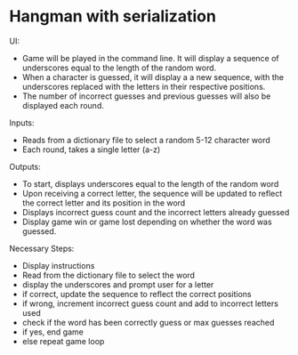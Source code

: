 # Hangman with serialization #

UI:
 - Game will be played in the command line. It will display a sequence of underscores equal to the length of the random word.
 - When a character is guessed, it will display a a new sequence, with the underscores replaced with the letters in their respective positions.
 - The number of incorrect guesses and previous guesses will also be displayed each round.

Inputs:
 - Reads from a dictionary file to select a random 5-12 character word
 - Each round, takes a single letter (a-z)

Outputs:
 - To start, displays underscores equal to the length of the random word
 - Upon receiving a correct letter, the sequence will be updated to reflect the correct letter and its position in the word
 - Displays incorrect guess count and the incorrect letters already guessed
 - Display game win or game lost depending on whether the word was guessed.

Necessary Steps:
 - Display instructions
 - Read from the dictionary file to select the word
 - display the underscores and prompt user for a letter
 - if correct, update the sequence to reflect the correct positions
 - if wrong, increment incorrect guess count and add to incorrect letters used
 - check if the word has been correctly guess or max guesses reached
 - if yes, end game
 - else repeat game loop


